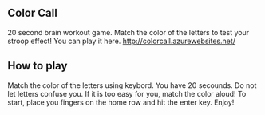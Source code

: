 ## Color Call ##
  20 second brain workout game. Match the color of the letters to test your stroop effect!
  You can play it here. http://colorcall.azurewebsites.net/

## How to play ##
  Match the color of the letters using keybord. You have 20 secounds. Do not let letters confuse you.
  If it is too easy for you, match the color aloud! 
  To start, place you fingers on the home row and hit the enter key. Enjoy!
